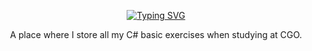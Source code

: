 <p align="center">
<a href="https://git.io/typing-svg"><img src="http://readme-typing-svg.herokuapp.com?font=Fira+Code&pause=1000&color=000000&background=FFFFFF&center=true&vCenter=true&repeat=false&width=435&lines=C%23+Basic+Excercise" alt="Typing SVG" /></a>
</p>
<p align="center">
A place where I store all my C# basic exercises when studying at CGO.
</p>
